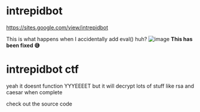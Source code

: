 # intrepidbot
https://sites.google.com/view/intrepidbot

This is what happens when I accidentally add eval() huh?
![image](https://github.com/realrealAlexS/intrepidbot/assets/140008493/7947cb21-7489-41cd-8e8e-4d23b5a9cafe)
**This has been fixed 😅**


# intrepidbot ctf

yeah it doesnt function YYYEEEET but it will decrypt lots of stuff like rsa and caesar when complete

check out the source code

